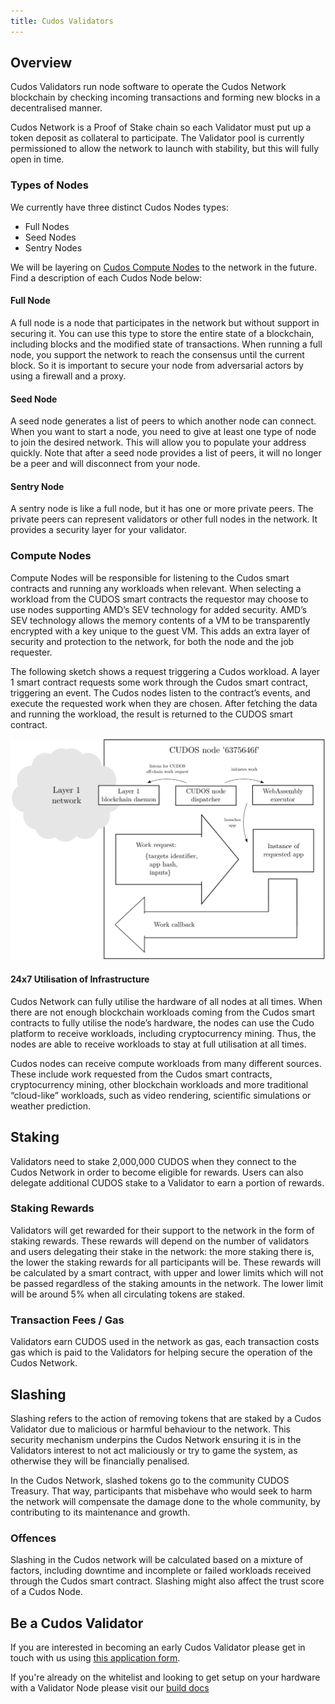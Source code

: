 ```yaml
---
title: Cudos Validators
---
```


## Overview

Cudos Validators run node software to operate the Cudos Network blockchain by checking incoming transactions and forming new blocks in a decentralised manner.

Cudos Network is a Proof of Stake chain so each Validator must put up a token deposit as collateral to participate. The Validator pool is currently permissioned to allow the network to launch with stability, but this will fully open in time.

### Types of Nodes

We currently have three distinct Cudos Nodes types:

* Full Nodes
* Seed Nodes
* Sentry Nodes

We will be layering on [Cudos Compute Nodes](#compute-nodes) to the network in the future. Find a description of each Cudos Node below:

#### Full Node

A full node is a node that participates in the network but without support in securing it. You can use this type to store the entire state of a blockchain, including blocks and the modified state of transactions. When running a full node, you support the network to reach the consensus until the current block. So it is important to secure your node from adversarial actors by using a firewall and a proxy.

#### Seed Node

A seed node generates a list of peers to which another node can connect. When you want to start a node, you need to give at least one type of node to join the desired network. This will allow you to populate your address quickly. Note that after a seed node provides a list of peers, it will no longer be a peer and will disconnect from your node.

#### Sentry Node

A sentry node is like a full node, but it has one or more private peers. The private peers can represent validators or other full nodes in the network. It provides a security layer for your validator.

### Compute Nodes

Compute Nodes will be responsible for listening to the Cudos smart contracts and running any workloads when relevant. When selecting a workload from the CUDOS smart contracts the requestor may choose to use nodes supporting AMD’s SEV technology for added security. AMD’s SEV technology allows the memory contents of a VM to be transparently encrypted with a key unique to the guest VM. This adds an extra layer of security and protection to the network, for both the node and the job requester.

The following sketch shows a request triggering a Cudos workload. A layer 1 smart contract requests some work through the Cudos smart contract, triggering an event. The Cudos nodes listen to the contract’s events, and execute the requested work when they are chosen. After fetching the data and running the workload, the result is returned to the CUDOS smart contract.

![CUDOS node diagram](./node-for-wiki.png)

#### 24x7 Utilisation of Infrastructure

Cudos Network can fully utilise the hardware of all nodes at all times. When there are not enough blockchain workloads coming from the Cudos smart contracts to fully utilise the node’s hardware, the nodes can use the Cudo platform to receive workloads, including cryptocurrency mining. Thus, the nodes are able to receive workloads to stay at full utilisation at all times.

Cudos nodes can receive compute workloads from many different sources. These include work requested from the Cudos smart contracts, cryptocurrency mining, other blockchain workloads and more traditional “cloud-like” workloads, such as video rendering, scientific simulations or weather prediction.

## Staking

Validators need to stake 2,000,000 CUDOS when they connect to the Cudos Network in order to become eligible for rewards. Users can also delegate additional CUDOS stake to a Validator to earn a portion of rewards.

### Staking Rewards

Validators will get rewarded for their support to the network in the form of staking rewards. These rewards will depend on the number of validators and users delegating their stake in the network: the more staking there is, the lower the staking rewards for all participants will be. These rewards will be calculated by a smart contract, with upper and lower limits which will not be passed regardless of the staking amounts in the network. The lower limit will be around 5% when all circulating tokens are staked.

### Transaction Fees / Gas

Validators earn CUDOS used in the network as gas, each transaction costs gas which is paid to the Validators for helping secure the operation of the Cudos Network.

## Slashing

Slashing refers to the action of removing tokens that are staked by a Cudos Validator due to malicious or harmful behaviour to the network. This security mechanism underpins the Cudos Network ensuring it is in the Validators interest to not act maliciously or try to game the system, as otherwise they will be financially penalised.

In the Cudos Network, slashed tokens go to the community CUDOS Treasury. That way, participants that misbehave who would seek to harm the network will compensate the damage done to the whole community, by contributing to its maintenance and growth.

### Offences

Slashing in the Cudos network will be calculated based on a mixture of factors, including downtime and incomplete or failed workloads received through the Cudos smart contract. Slashing might also affect the trust score of a Cudos Node.

## Be a Cudos Validator

If you are interested in becoming an early Cudos Validator please get in touch with us using [this application form](https://www.cudos.org/#contact-us).

If you're already on the whitelist and looking to get setup on your hardware with a Validator Node please visit our [build docs](/build/#how-to-run-a-cudos-validator-node)
